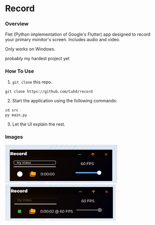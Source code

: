 # Record

### **Overview**
Flet (Python implementation of Google's Flutter) app designed to record your primary monitor's screen. Includes audio and video.

Only works on Windows.

probably my hardest project yet

### **How To Use**
1) `git clone` this repo.
```
git clone https://github.com/Cuh4/record
```

2) Start the application using the following commands:
```
cd src
py main.py
```

3) Let the UI explain the rest.

### **Images**
![Idle UI](imgs/idle.png)
![Recording UI](imgs/recording.png)